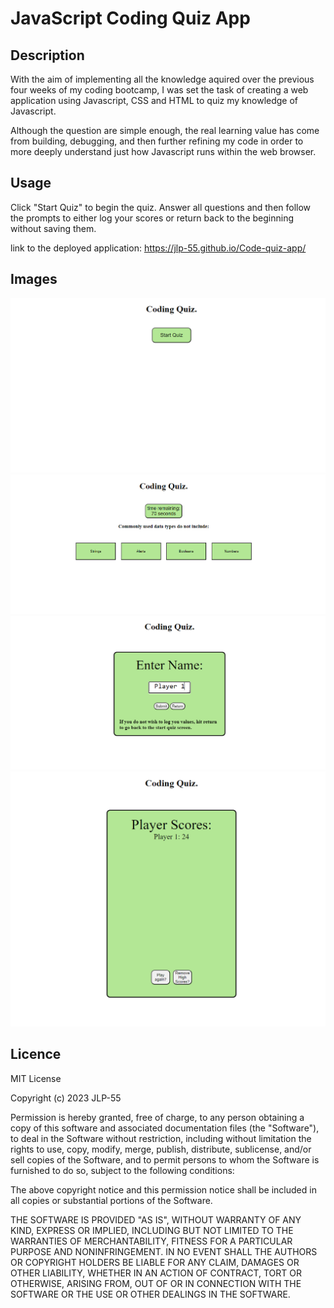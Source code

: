 # JavaScript Coding Quiz App

## Description

With the aim of implementing all the knowledge aquired over the previous four weeks of my coding bootcamp, I was set the task of creating a web application using Javascript, CSS and HTML to quiz my knowledge of Javascript. 

Although the question are simple enough, the real learning value has come from building, debugging, and then further refining my code in order to more deeply understand just how Javascript runs within the web browser.

## Usage

Click "Start Quiz" to begin the quiz. Answer all questions and then follow the prompts to either log your scores or return back to the beginning without saving them.

link to the deployed application: https://jlp-55.github.io/Code-quiz-app/

## Images

!["preview image"](./Assets/images/prev.1.PNG)
!["preview image"](./Assets/images/prev.2.PNG)
!["preview image"](./Assets/images/prev.3.PNG)
!["preview image"](./Assets/images/prev.4.PNG)

## Licence

MIT License

Copyright (c) 2023 JLP-55

Permission is hereby granted, free of charge, to any person obtaining a copy
of this software and associated documentation files (the "Software"), to deal
in the Software without restriction, including without limitation the rights
to use, copy, modify, merge, publish, distribute, sublicense, and/or sell
copies of the Software, and to permit persons to whom the Software is
furnished to do so, subject to the following conditions:

The above copyright notice and this permission notice shall be included in all
copies or substantial portions of the Software.

THE SOFTWARE IS PROVIDED "AS IS", WITHOUT WARRANTY OF ANY KIND, EXPRESS OR
IMPLIED, INCLUDING BUT NOT LIMITED TO THE WARRANTIES OF MERCHANTABILITY,
FITNESS FOR A PARTICULAR PURPOSE AND NONINFRINGEMENT. IN NO EVENT SHALL THE
AUTHORS OR COPYRIGHT HOLDERS BE LIABLE FOR ANY CLAIM, DAMAGES OR OTHER
LIABILITY, WHETHER IN AN ACTION OF CONTRACT, TORT OR OTHERWISE, ARISING FROM,
OUT OF OR IN CONNECTION WITH THE SOFTWARE OR THE USE OR OTHER DEALINGS IN THE
SOFTWARE.

